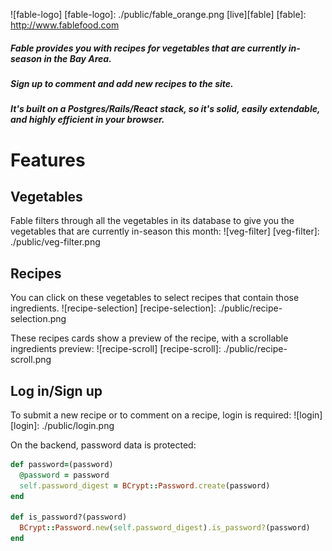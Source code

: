 ![fable-logo]
[fable-logo]: ./public/fable_orange.png
[live][fable]
[fable]: http://www.fablefood.com

##### Fable provides you with recipes for vegetables that are currently in-season in the Bay Area.

##### Sign up to comment and add new recipes to the site.

##### It's built on a Postgres/Rails/React stack, so it's solid, easily extendable, and highly efficient in your browser.

# Features

## Vegetables
Fable filters through all the vegetables in its database to give you the vegetables that are currently in-season this month:
![veg-filter]
[veg-filter]: ./public/veg-filter.png

## Recipes
You can click on these vegetables to select recipes that contain those ingredients.
![recipe-selection]
[recipe-selection]: ./public/recipe-selection.png

These recipes cards show a preview of the recipe, with a scrollable ingredients preview:
![recipe-scroll]
[recipe-scroll]: ./public/recipe-scroll.png

## Log in/Sign up
To submit a new recipe or to comment on a recipe, login is required:
![login]
[login]: ./public/login.png

On the backend, password data is protected:
```ruby
def password=(password)
  @password = password
  self.password_digest = BCrypt::Password.create(password)
end

def is_password?(password)
  BCrypt::Password.new(self.password_digest).is_password?(password)
end
```
